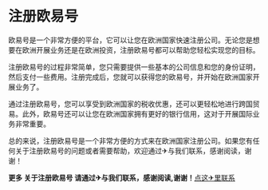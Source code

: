 # 注册欧易号

欧易号是一个非常方便的平台，它可以让您在欧洲国家快速注册公司。无论您是想要在欧洲开展业务还是在欧洲投资，注册欧易号都可以帮助您轻松实现您的目标。

注册欧易号的过程非常简单，您只需要提供一些基本的公司信息和您的身份证明，然后支付一些费用。注册完成后，您就可以获得您的欧易号，并开始在欧洲国家开展业务了。

通过注册欧易号，您可以享受到欧洲国家的税收优惠，还可以更轻松地进行跨国贸易。此外，欧易号还可以让您在欧洲国家拥有更好的银行信用，这对于开展国际业务非常重要。

总的来说，注册欧易号是一个非常方便的方式来在欧洲国家注册公司。如果您有任何关于注册欧易号的问题或者需要帮助，欢迎通过✈与我们联系，感谢阅读，谢谢！

**更多 关于注册欧易号 请通过✈与我们联系，感谢阅读,谢谢！**[点这✈里联系](https://add.k02.cc)